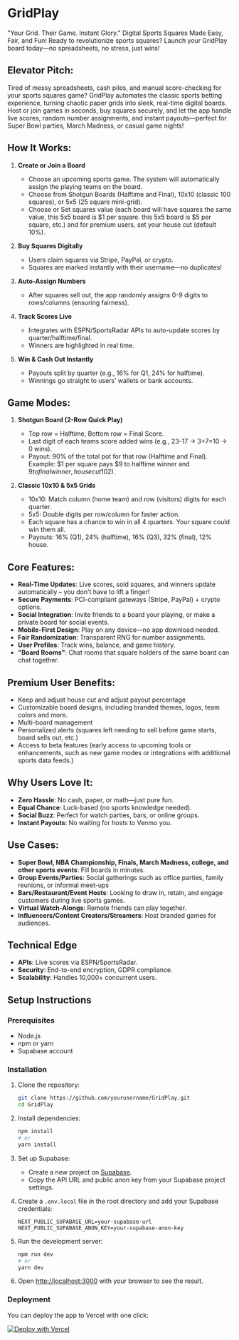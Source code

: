# GridPlay

"Your Grid. Their Game. Instant Glory."
Digital Sports Squares Made Easy, Fair, and Fun!
Ready to revolutionize sports squares? Launch your GridPlay board today—no spreadsheets, no stress, just wins!

## Elevator Pitch:
Tired of messy spreadsheets, cash piles, and manual score-checking for your sports squares game? GridPlay automates the classic sports betting experience, turning chaotic paper grids into sleek, real-time digital boards. Host or join games in seconds, buy squares securely, and let the app handle live scores, random number assignments, and instant payouts—perfect for Super Bowl parties, March Madness, or casual game nights!

## How It Works:
1. **Create or Join a Board**
   - Choose an upcoming sports game. The system will automatically assign the playing teams on the board.
   - Choose from Shotgun Boards (Halftime and Final), 10x10 (classic 100 squares), or 5x5 (25 square mini-grid).
   - Choose or Set squares value (each board will have squares the same value, this 5x5 board is $1 per square. this 5x5 board is $5 per square, etc.) and for premium users, set your house cut (default 10%).

2. **Buy Squares Digitally**
   - Users claim squares via Stripe, PayPal, or crypto.
   - Squares are marked instantly with their username—no duplicates!

3. **Auto-Assign Numbers**
   - After squares sell out, the app randomly assigns 0-9 digits to rows/columns (ensuring fairness).

4. **Track Scores Live**
   - Integrates with ESPN/SportsRadar APIs to auto-update scores by quarter/halftime/final.
   - Winners are highlighted in real time.

5. **Win & Cash Out Instantly**
   - Payouts split by quarter (e.g., 16% for Q1, 24% for halftime).
   - Winnings go straight to users’ wallets or bank accounts.

## Game Modes:
1. **Shotgun Board (2-Row Quick Play)**
   - Top row = Halftime, Bottom row = Final Score.
   - Last digit of each teams score added wins (e.g., 23-17 → 3+7=10 → 0 wins).
   - Payout: 90% of the total pot for that row (Halftime and Final). Example: $1 per square pays $9 to halftime winner and $9 to final winner, house cut 10% ($2).

2. **Classic 10x10 & 5x5 Grids**
   - 10x10: Match column (home team) and row (visitors) digits for each quarter.
   - 5x5: Double digits per row/column for faster action.
   - Each square has a chance to win in all 4 quarters. Your square could win them all.
   - Payouts: 16% (Q1), 24% (halftime), 16% (Q3), 32% (final), 12% house.

## Core Features:
- **Real-Time Updates**: Live scores, sold squares, and winners update automatically – you don't have to lift a finger!
- **Secure Payments**: PCI-compliant gateways (Stripe, PayPal) + crypto options.
- **Social Integration**: Invite friends to a board your playing, or make a private board for social events.
- **Mobile-First Design**: Play on any device—no app download needed.
- **Fair Randomization**: Transparent RNG for number assignments.
- **User Profiles**: Track wins, balance, and game history.
- **"Board Rooms"**: Chat rooms that square holders of the same board can chat together.

## Premium User Benefits:
- Keep and adjust house cut and adjust payout percentage
- Customizable board designs, including branded themes, logos, team colors and more.
- Multi-board management
- Personalized alerts (squares left needing to sell before game starts, board sells out, etc.)
- Access to beta features (early access to upcoming tools or enhancements, such as new game modes or integrations with additional sports data feeds.)

## Why Users Love It:
- **Zero Hassle**: No cash, paper, or math—just pure fun.
- **Equal Chance**: Luck-based (no sports knowledge needed).
- **Social Buzz**: Perfect for watch parties, bars, or online groups.
- **Instant Payouts**: No waiting for hosts to Venmo you.

## Use Cases:
- **Super Bowl, NBA Championship, Finals, March Madness, college, and other sports events**: Fill boards in minutes.
- **Group Events/Parties**: Social gatherings such as office parties, family reunions, or informal meet-ups
- **Bars/Restaurant/Event Hosts**: Looking to draw in, retain, and engage customers during live sports games.
- **Virtual Watch-Alongs**: Remote friends can play together.
- **Influencers/Content Creators/Streamers**: Host branded games for audiences.

## Technical Edge
- **APIs**: Live scores via ESPN/SportsRadar.
- **Security**: End-to-end encryption, GDPR compliance.
- **Scalability**: Handles 10,000+ concurrent users.

## Setup Instructions

### Prerequisites
- Node.js
- npm or yarn
- Supabase account

### Installation

1. Clone the repository:
   ```bash
   git clone https://github.com/yourusername/GridPlay.git
   cd GridPlay
   ```

2. Install dependencies:
   ```bash
   npm install
   # or
   yarn install
   ```

3. Set up Supabase:
   - Create a new project on [Supabase](https://supabase.io/).
   - Copy the API URL and public anon key from your Supabase project settings.

4. Create a `.env.local` file in the root directory and add your Supabase credentials:
   ```env
   NEXT_PUBLIC_SUPABASE_URL=your-supabase-url
   NEXT_PUBLIC_SUPABASE_ANON_KEY=your-supabase-anon-key
   ```

5. Run the development server:
   ```bash
   npm run dev
   # or
   yarn dev
   ```

6. Open [http://localhost:3000](http://localhost:3000) with your browser to see the result.

### Deployment

You can deploy the app to Vercel with one click:

[![Deploy with Vercel](https://vercel.com/button)](https://vercel.com/import/project?template=https://github.com/yourusername/GridPlay)